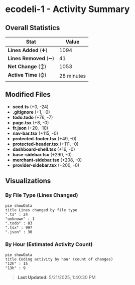 # ecodeli-1 - Activity Summary 

## Overall Statistics

| Stat                   | Value                                                             |
| ---------------------- | ----------------------------------------------------------------- |
| **Lines Added** (➕)   | 1094                                          |
| **Lines Removed** (➖) | 41                                        |
| **Net Change** (↕)    | 1053                |
| **Active Time** (⌚)   | 28 minutes |


## Modified Files
- **seed.ts** (+0, -24)
- **.gitignore** (+1, -0)
- **todo.todo** (+76, -7)
- **page.tsx** (+8, -0)
- **fr.json** (+20, -10)
- **nav-bar.tsx** (+115, -0)
- **protected-footer.tsx** (+49, -0)
- **protected-header.tsx** (+111, -0)
- **dashboard-shell.tsx** (+16, -0)
- **base-sidebar.tsx** (+290, -0)
- **merchant-sidebar.tsx** (+208, -0)
- **provider-sidebar.tsx** (+200, -0)

## Visualizations

### By File Type (Lines Changed)

```mermaid
pie showData
title Lines changed by file type
".ts" : 24
"unknown" : 1
".todo" : 83
".tsx" : 997
".json" : 30
```

### By Hour (Estimated Activity Count)

```mermaid
pie showData
title Coding activity by hour (count of changes)
"12h" : 15
"13h" : 9
```


> **Last Updated:** 5/21/2025, 1:40:30 PM